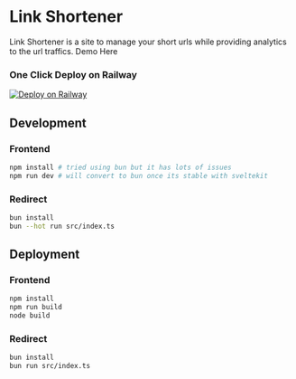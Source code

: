 # Link Shortener

Link Shortener is a site to manage your short urls while providing analytics to the url traffics.
<a src="https://shortener.tzgyn.com">Demo Here</a>

### One Click Deploy on Railway

[![Deploy on Railway](https://railway.app/button.svg)](https://railway.app/template/bWnD5H?referralCode=bSruGU)

## Development

### Frontend

```bash
npm install # tried using bun but it has lots of issues
npm run dev # will convert to bun once its stable with sveltekit
```

### Redirect

```bash
bun install
bun --hot run src/index.ts
```

## Deployment

### Frontend

```bash
npm install
npm run build
node build
```

### Redirect

```bash
bun install
bun run src/index.ts
```

